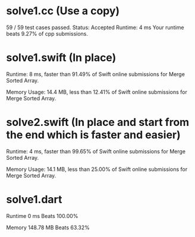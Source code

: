 # solve1.cc (Use a copy) 

59 / 59 test cases passed.
Status: Accepted
Runtime: 4 ms
Your runtime beats 9.27% of cpp submissions.

# solve1.swift (In place)

Runtime: 8 ms, faster than 91.49% of Swift online submissions for Merge Sorted Array.

Memory Usage: 14.4 MB, less than 12.41% of Swift online submissions for Merge Sorted Array.

# solve2.swift (In place and start from the end which is faster and easier)

Runtime: 4 ms, faster than 99.65% of Swift online submissions for Merge Sorted Array.

Memory Usage: 14.1 MB, less than 25.00% of Swift online submissions for Merge Sorted Array.

# solve1.dart

Runtime 0 ms
Beats 100.00%

Memory 148.78 MB
Beats 63.32%


